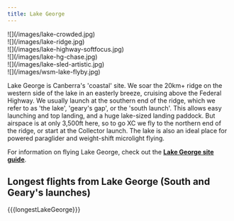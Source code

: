 ```yaml
---
title: Lake George
---
```


<div class="grid">
<div class="grid-sizer"></div>
<div class="grid-item grid-item--width2">![](/images/lake-crowded.jpg)</div>
<div class="grid-item">![](/images/lake-ridge.jpg)</div>
<div class="grid-item">![](/images/lake-highway-softfocus.jpg)</div>
<div class="grid-item grid-item--width2">![](/images/lake-hg-chase.jpg)</div>
<div class="grid-item">![](/images/lake-sled-artistic.jpg)</div>
<div class="grid-item">![](/images/wsm-lake-flyby.jpg)</div>
</div>

Lake George is Canberra's 'coastal' site.
We soar the 20km+ ridge on the western side of the lake in an easterly breeze, cruising above the Federal Highway.
We usually launch at the southern end of the ridge, which we refer to as 'the lake', 'geary's gap', or the 'south launch'.
This allows easy launching and top landing, and a huge lake-sized landing paddock.
But airspace is at only 3,500ft here, so to go XC we fly to the northern end of the ridge, or start at the Collector launch.
The lake is also an ideal place for powered paraglider and weight-shift microlight flying.

For information on flying Lake George, check out the **[Lake George site guide](https://siteguide.org.au/Sites/Lake%20George%20(South%20Launch).html)**.

## Longest flights from Lake George (South and Geary's launches)
{{{longestLakeGeorge}}}
